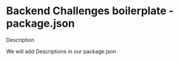 # Backend Challenges boilerplate - package.json

Description

We will add Descriptions in our package.json